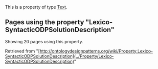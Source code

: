 This is a property of type [Text](../Type/Text "Type:Text").




  


## Pages using the property "Lexico-SyntacticODPSolutionDescription"


Showing 20 pages using this property.



Retrieved from "[http://ontologydesignpatterns.org/wiki/Property:Lexico-SyntacticODPSolutionDescription](../Property/Lexico-SyntacticODPSolutionDescription)"